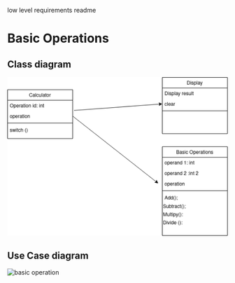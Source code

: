 low level requirements readme




<h1>Basic Operations</h1>
<h2>Class diagram</h2>



![basic operation](UML-class_basic.png )



<h2>Use Case diagram</h2>



![basic operation](UML-use_case_diagram.png )



